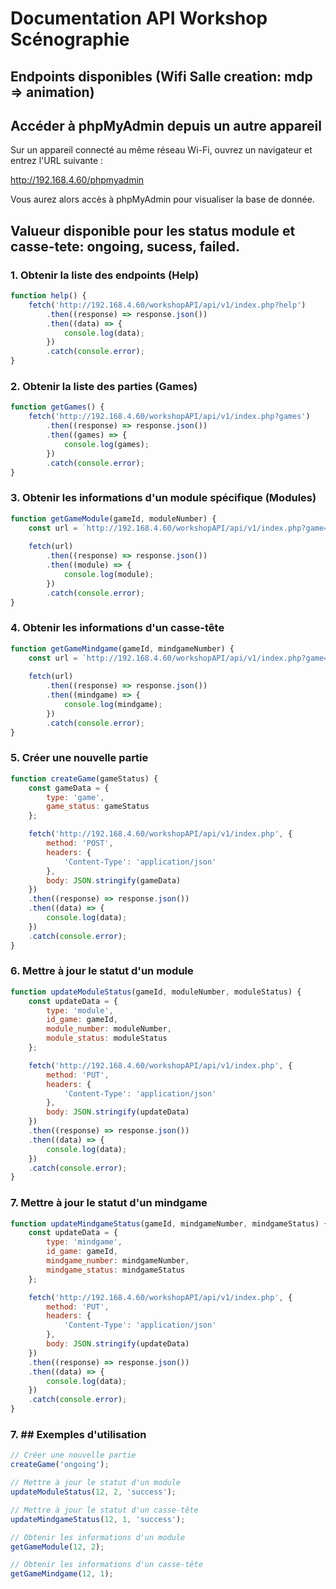 # Documentation API Workshop Scénographie

## Endpoints disponibles (Wifi Salle creation: mdp => animation)

## Accéder à phpMyAdmin depuis un autre appareil

Sur un appareil connecté au même réseau Wi-Fi, ouvrez un navigateur et entrez l'URL suivante :

http://192.168.4.60/phpmyadmin

Vous aurez alors accès à phpMyAdmin pour visualiser la base de donnée.

## Valueur disponible pour les status module et casse-tete: ongoing, sucess, failed.

### 1. Obtenir la liste des endpoints (Help)
```javascript
function help() {
    fetch('http://192.168.4.60/workshopAPI/api/v1/index.php?help')
        .then((response) => response.json())
        .then((data) => {
            console.log(data);
        })
        .catch(console.error);
}
```

### 2. Obtenir la liste des parties (Games)
```javascript
function getGames() {
    fetch('http://192.168.4.60/workshopAPI/api/v1/index.php?games')
        .then((response) => response.json())
        .then((games) => {
            console.log(games);
        })
        .catch(console.error);
}
```

### 3. Obtenir les informations d'un module spécifique (Modules)
```javascript
function getGameModule(gameId, moduleNumber) {
    const url = `http://192.168.4.60/workshopAPI/api/v1/index.php?game=${gameId}&module=${moduleNumber}`;
    
    fetch(url)
        .then((response) => response.json())
        .then((module) => {
            console.log(module);
        })
        .catch(console.error);
}
```

### 4. Obtenir les informations d'un casse-tête 
```javascript
function getGameMindgame(gameId, mindgameNumber) {
    const url = `http://192.168.4.60/workshopAPI/api/v1/index.php?game=${gameId}&mindgame=${mindgameNumber}`;
    
    fetch(url)
        .then((response) => response.json())
        .then((mindgame) => {
            console.log(mindgame);
        })
        .catch(console.error);
}
```

### 5. Créer une nouvelle partie
```javascript
function createGame(gameStatus) {
    const gameData = {
        type: 'game',
        game_status: gameStatus
    };

    fetch('http://192.168.4.60/workshopAPI/api/v1/index.php', {
        method: 'POST',
        headers: {
            'Content-Type': 'application/json'
        },
        body: JSON.stringify(gameData)
    })
    .then((response) => response.json())
    .then((data) => {
        console.log(data);
    })
    .catch(console.error);
}
```

### 6. Mettre à jour le statut d'un module
```javascript
function updateModuleStatus(gameId, moduleNumber, moduleStatus) {
    const updateData = {
        type: 'module',
        id_game: gameId,
        module_number: moduleNumber,
        module_status: moduleStatus
    };

    fetch('http://192.168.4.60/workshopAPI/api/v1/index.php', {
        method: 'PUT',
        headers: {
            'Content-Type': 'application/json'
        },
        body: JSON.stringify(updateData)
    })
    .then((response) => response.json())
    .then((data) => {
        console.log(data);
    })
    .catch(console.error);
}
```

### 7. Mettre à jour le statut d'un mindgame
```javascript
function updateMindgameStatus(gameId, mindgameNumber, mindgameStatus) {
    const updateData = {
        type: 'mindgame',
        id_game: gameId,
        mindgame_number: mindgameNumber,
        mindgame_status: mindgameStatus
    };

    fetch('http://192.168.4.60/workshopAPI/api/v1/index.php', {
        method: 'PUT',
        headers: {
            'Content-Type': 'application/json'
        },
        body: JSON.stringify(updateData)
    })
    .then((response) => response.json())
    .then((data) => {
        console.log(data);
    })
    .catch(console.error);
}
```

### 7. ## Exemples d'utilisation
```javascript
// Créer une nouvelle partie
createGame('ongoing');

// Mettre à jour le statut d'un module
updateModuleStatus(12, 2, 'success');

// Mettre à jour le statut d'un casse-tête
updateMindgameStatus(12, 1, 'success');

// Obtenir les informations d'un module
getGameModule(12, 2);

// Obtenir les informations d'un casse-tête
getGameMindgame(12, 1);
```
